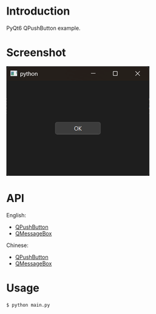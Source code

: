 
# Introduction

PyQt6 QPushButton example.


# Screenshot

![PushButton](../res/05-PushButton.png)


# API

English:

- [QPushButton](../../Class-0/QtWidget/QPushButton.md)
- [QMessageBox](../../Class-0/QtWidget/QMessageBox.md)

Chinese:

- [QPushButton](../../Class-0/QtWidget/QPushButton.CN.md)
- [QMessageBox](../../Class-0/QtWidget/QMessageBox.CN.md)


# Usage

```bash
$ python main.py
```
